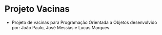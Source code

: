 # Projeto Vacinas

- Projeto de vacinas para Programação Orientada a Objetos desenvolvido por: João Paulo, José Messias e Lucas Marques